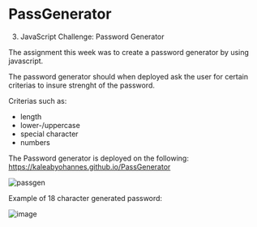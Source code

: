 # PassGenerator
3. JavaScript Challenge: Password Generator

The assignment this week was to create a password generator by using javascript. 

The password generator should when deployed ask the user for certain criterias to insure strenght of the password.

Criterias such as: 

- length
- lower-/uppercase
- special character
- numbers


The Password generator is deployed on the following: https://kaleabyohannes.github.io/PassGenerator

![passgen](https://user-images.githubusercontent.com/78894673/119245241-702ec300-bb2c-11eb-8a00-7a7f60f56475.jpg)

Example of 18 character generated password:

![image](https://user-images.githubusercontent.com/78894673/119245279-e7645700-bb2c-11eb-92a7-1cb99d2b52d4.png)
